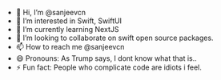 - 👋 Hi, I’m @sanjeevcn
- 👀 I’m interested in Swift, SwiftUI
- 🌱 I’m currently learning NextJS
- 💞️ I’m looking to collaborate on swift open source packages.
- 📫 How to reach me @sanjeevcn
- 😄 Pronouns: As Trump says, I dont know what that is..
- ⚡ Fun fact: People who complicate code are idiots i feel.

<!---
sanjeevcn/sanjeevcn is a ✨ special ✨ repository because its `README.md` (this file) appears on your GitHub profile.
You can click the Preview link to take a look at your changes.
--->
